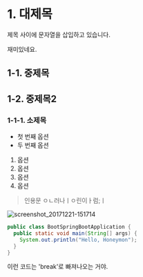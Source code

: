 # 1. 대제목

제목 사이에 문자열을 삽입하고 있습니다. 

재미있네요.

## 1-1. 중제목

## 1-2. 중제목2

### 1-1-1. 소제목

- 첫 번째 옵션
- 두 번째 옵션

1. 옵션
1. 옵션
1. 옵션
1. 옵션

> 인용문
> ㅇㄴ러나ㅣㅇ린이ㅏ럼;ㅣ

![screenshot_20171221-151714](https://user-images.githubusercontent.com/23310187/34244435-91eab306-e668-11e7-8063-735dff683bf8.png)

```java
public class BootSpringBootApplication {
  public static void main(String[] args) {
    System.out.println("Hello, Honeymon");
  }
}
```

이런 코드는 'break'로 빠져나오는 거야.
